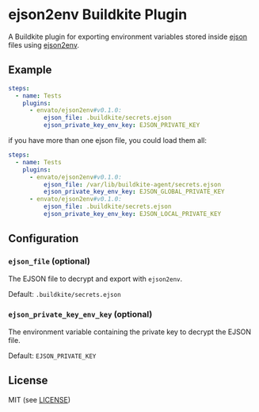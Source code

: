 # ejson2env Buildkite Plugin

A Buildkite plugin for exporting environment variables stored inside [ejson](https://github.com/Shopify/ejson) files using [ejson2env](https://github.com/Shopify/ejson2env).

## Example

```yml
steps:
  - name: Tests
    plugins:
      - envato/ejson2env#v0.1.0:
          ejson_file: .buildkite/secrets.ejson
          ejson_private_key_env_key: EJSON_PRIVATE_KEY
```

if you have more than one ejson file, you could load them all:

```yml
steps:
  - name: Tests
    plugins:
      - envato/ejson2env#v0.1.0:
          ejson_file: /var/lib/buildkite-agent/secrets.ejson
          ejson_private_key_env_key: EJSON_GLOBAL_PRIVATE_KEY
      - envato/ejson2env#v0.1.0:
          ejson_file: .buildkite/secrets.ejson
          ejson_private_key_env_key: EJSON_LOCAL_PRIVATE_KEY
```

## Configuration

### `ejson_file` (optional)

The EJSON file to decrypt and export with `ejson2env`.

Default: `.buildkite/secrets.ejson`

### `ejson_private_key_env_key` (optional)

The environment variable containing the private key to decrypt the EJSON file.

Default: `EJSON_PRIVATE_KEY`

## License

MIT (see [LICENSE](LICENSE))
